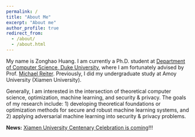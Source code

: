 ```yaml
---
permalink: /
title: "About Me"
excerpt: "About me"
author_profile: true
redirect_from: 
  - /about/
  - /about.html
---
```


My name is Zonghao Huang. I am currently a Ph.D. student at [Department of Computer Science, Duke University](https://www.cs.duke.edu/), where I am fortunately advised by Prof. [Michael Reiter](https://reitermk.github.io/). Previously, I did my undergraduate study at Amoy University (Xiamen University). 

Generally, I am interested in the intersection of theoretical computer science, optimization, machine learning, and security & privacy. The goals of my research include: 1) developing theoretical foundations or optimization methods for secure and robust machine learning systems, and 2) applying adversarial machine learning into security & privacy problems.

<b>News:</b> [Xiamen University Centenary Celebration is coming](https://100.xmu.edu.cn/#landing)!!!
